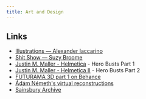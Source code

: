 ```yaml
---
title: Art and Design
---
```


## Links

- [Illustrations — Alexander Iaccarino](http://www.alexanderiaccarino.com/illustrations)
- [Shit Show — Suzy Broome](https://www.suzybroome.com/shop/p/shit-show)
- [Justin M. Maller - Helmetica](http://www.justinmaller.com/project/helmetica/) - Hero Busts Part 1
- [Justin M. Maller - Helmetica II](http://www.justinmaller.com/project/helmetica-ii/) - Hero Busts Part 2
- [FUTURAMA 3D part 1 on Behance](https://www.behance.net/gallery/18362139/FUTURAMA-3D-part-1)
- [Ádám Németh's virtual reconstructions](https://virtualreconstruction.com/wp/)
- [Sainsbury Archive](https://www.sainsburyarchive.org.uk/catalogue/search/search/ewao-with_image:on--ewao-everywhere:sapkcpro1)
